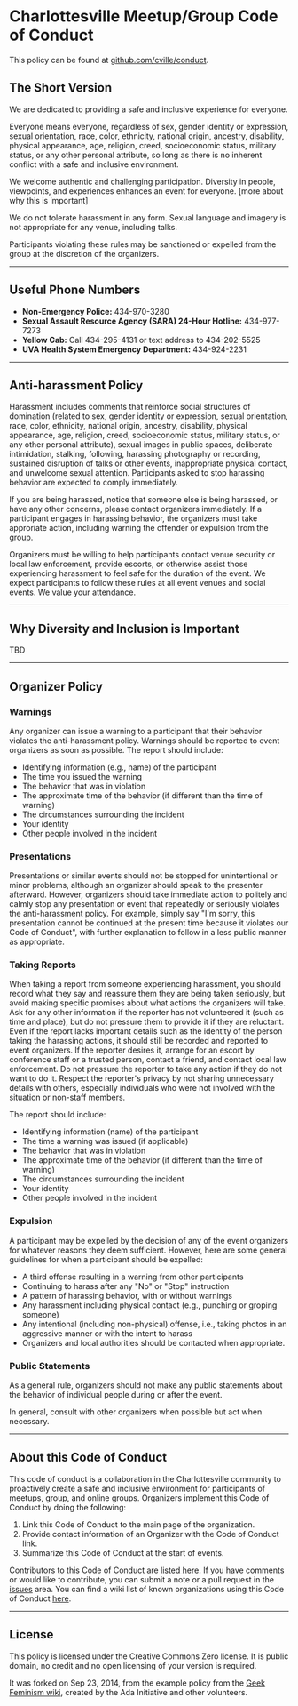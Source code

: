 # Charlottesville Meetup/Group Code of Conduct

This policy can be found at [github.com/cville/conduct](https://github.com/cville/conduct).

## The Short Version

We are dedicated to providing a safe and inclusive experience for everyone.

Everyone means everyone, regardless of sex, gender identity or expression, sexual orientation, race, color, ethnicity, national origin, ancestry, disability, physical appearance, age, religion, creed, socioeconomic status, military status, or any other personal attribute, so long as there is no inherent conflict with a safe and inclusive environment. 

We welcome authentic and challenging participation. Diversity in people, viewpoints, and experiences enhances an event for everyone. [more about why this is important]

We do not tolerate harassment in any form. Sexual language and imagery is not appropriate for any venue, including talks. 

Participants violating these rules may be sanctioned or expelled from the group at the discretion of the organizers. 

---

## Useful Phone Numbers

* **Non-Emergency Police:** 434-970-3280
* **Sexual Assault Resource Agency (SARA) 24-Hour Hotline:** 434-977-7273
* **Yellow Cab:** Call 434-295-4131 or text address to 434-202-5525
* **UVA Health System Emergency Department:** 434-924-2231

---

## Anti-harassment Policy

Harassment includes comments that reinforce social structures of domination (related to sex, gender identity or expression, sexual orientation, race, color, ethnicity, national origin, ancestry, disability, physical appearance, age, religion, creed, socioeconomic status, military status, or any other personal attribute), sexual images in public spaces, deliberate intimidation, stalking, following, harassing photography or recording, sustained disruption of talks or other events, inappropriate physical contact, and unwelcome sexual attention. Participants asked to stop harassing behavior are expected to comply immediately.

If you are being harassed, notice that someone else is being harassed, or have any other concerns, please contact organizers immediately.  If a participant engages in harassing behavior, the organizers must take approriate action, including warning the offender or expulsion from the group. 

Organizers must be willing to help participants contact venue security or local law enforcement, provide escorts, or otherwise assist those experiencing harassment to feel safe for the duration of the event. We expect participants to follow these rules at all event venues and social events. We value your attendance.

---

## Why Diversity and Inclusion is Important

TBD

---

## Organizer Policy

### Warnings

Any organizer can issue a warning to a participant that their behavior violates the anti-harassment policy. Warnings should be reported to event organizers as soon as possible. The report should include:

* Identifying information (e.g., name) of the participant
* The time you issued the warning
* The behavior that was in violation
* The approximate time of the behavior (if different than the time of warning)
* The circumstances surrounding the incident
* Your identity
* Other people involved in the incident

### Presentations

Presentations or similar events should not be stopped for unintentional or minor problems, although an organizer should speak to the presenter afterward. However, organizers should take immediate action to politely and calmly stop any presentation or event that repeatedly or seriously violates the anti-harassment policy. For example, simply say "I'm sorry, this presentation cannot be continued at the present time because it violates our Code of Conduct", with further explanation to follow in a less public manner as appropriate.

### Taking Reports

When taking a report from someone experiencing harassment, you should record what they say and reassure them they are being taken seriously, but avoid making specific promises about what actions the organizers will take. Ask for any other information if the reporter has not volunteered it (such as time and place), but do not pressure them to provide it if they are reluctant. Even if the report lacks important details such as the identity of the person taking the harassing actions, it should still be recorded and reported to event organizers. If the reporter desires it, arrange for an escort by conference staff or a trusted person, contact a friend, and contact local law enforcement. Do not pressure the reporter to take any action if they do not want to do it. Respect the reporter's privacy by not sharing unnecessary details with others, especially individuals who were not involved with the situation or non-staff members.

The report should include:

* Identifying information (name) of the participant
* The time a warning was issued (if applicable)
* The behavior that was in violation
* The approximate time of the behavior (if different than the time of warning)
* The circumstances surrounding the incident
* Your identity
* Other people involved in the incident

### Expulsion

A participant may be expelled by the decision of any of the event organizers for whatever reasons they deem sufficient. However, here are some general guidelines for when a participant should be expelled:

* A third offense resulting in a warning from other participants
* Continuing to harass after any "No" or "Stop" instruction
* A pattern of harassing behavior, with or without warnings
* Any harassment including physical contact (e.g., punching or groping someone)
* Any intentional (including non-physical) offense, i.e., taking photos in an aggressive manner or with the intent to harass
* Organizers and local authorities should be contacted when appropriate.

### Public Statements

As a general rule, organizers should not make any public statements about the behavior of individual people during or after the event.

In general, consult with other organizers when possible but act when necessary.

---

## About this Code of Conduct

This code of conduct is a collaboration in the Charlottesville community to proactively create a safe and inclusive environment for participants of meetups, group, and online groups. Organizers implement this Code of Conduct by doing the following:

1. Link this Code of Conduct to the main page of the organization.
2. Provide contact information of an Organizer with the Code of Conduct link.
3. Summarize this Code of Conduct at the start of events.

Contributors to this Code of Conduct are [listed here](https://github.com/cville/conduct/graphs/contributors). If you have comments or would like to contribute, you can submit a note or a pull request in the [issues](https://github.com/cville/conduct/issues) area. You can find a wiki list of known organizations using this Code of Conduct [here](https://github.com/cville/conduct/wiki/Organizations-using-this-code-of-conduct).

---

## License

This policy is licensed under the Creative Commons Zero license. It is public domain, no credit and no open licensing of your version is required.

It was forked on Sep 23, 2014, from the example policy from the [Geek Feminism wiki](http://geekfeminism.wikia.com/wiki/Conference_anti-harassment_policy), created by the Ada Initiative and other volunteers.
